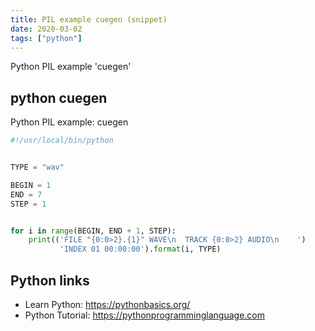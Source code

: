 ```yaml
---
title: PIL example cuegen (snippet)
date: 2020-03-02
tags: ["python"]
---
```

Python PIL example 'cuegen'


## python cuegen

Python PIL example: cuegen

```python
#!/usr/local/bin/python


TYPE = "wav"

BEGIN = 1
END = 7
STEP = 1


for i in range(BEGIN, END + 1, STEP):
    print(('FILE "{0:0>2}.{1}" WAVE\n  TRACK {0:0>2} AUDIO\n    ')
           'INDEX 01 00:00:00').format(i, TYPE)


```

## Python links

- Learn Python: https://pythonbasics.org/
- Python Tutorial: https://pythonprogramminglanguage.com
